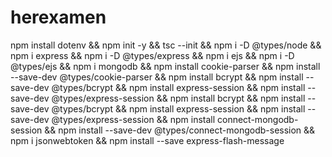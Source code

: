 # herexamen

npm install dotenv && npm init -y && tsc --init && npm i -D @types/node && npm i express && npm i -D @types/express && npm i ejs && npm i -D @types/ejs && npm i mongodb && npm install cookie-parser &&  npm install --save-dev @types/cookie-parser && npm install bcrypt &&  npm install --save-dev @types/bcrypt && npm install express-session &&  npm install --save-dev @types/express-session && npm install bcrypt &&  npm install --save-dev @types/bcrypt && npm install express-session &&  npm install --save-dev @types/express-session && npm install connect-mongodb-session &&  npm install --save-dev @types/connect-mongodb-session && npm i jsonwebtoken && npm install --save express-flash-message
